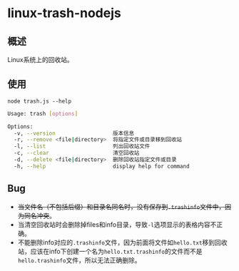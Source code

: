 # linux-trash-nodejs

## 概述
Linux系统上的回收站。

## 使用
`node trash.js --help`
```bash
Usage: trash [options]

Options:
  -v, --version                  版本信息
  -r, --remove <file|directory>  将指定文件或目录移到回收站
  -l, --list                     列出回收站文件
  -c, --clear                    清空回收站
  -d, --delete <file|directory>  删除回收站指定文件或目录
  -h, --help                     display help for command
```

## Bug
- ~~当文件名（不包括后缀）和目录名同名时，没有保存到`.trashinfo`文件中，因为同名冲突~~。
- 当清空回收站时会删除掉files和info目录，导致`-l`选项显示的表格内容不正确。
- 不能删除info对应的`.trashinfo`文件，因为前面将文件如`hello.txt`移到回收站，应该在info下创建一个名为`hello.txt.trashinfo`的文件而不是`hello.trashinfo`文件，所以无法正确删除。